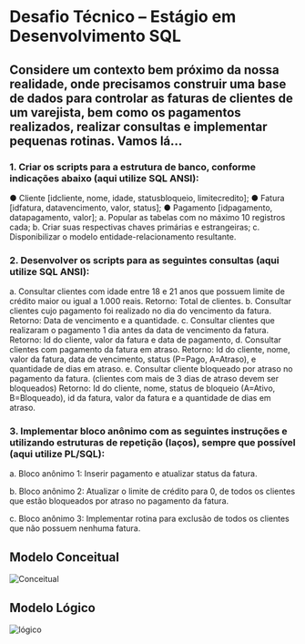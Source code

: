 # Desafio Técnico – Estágio em Desenvolvimento SQL

## Considere um contexto bem próximo da nossa realidade, onde precisamos construir uma base de dados para controlar as faturas de clientes de um varejista, bem como os pagamentos realizados, realizar consultas e implementar pequenas rotinas. Vamos lá…

### 1. Criar os scripts para a estrutura de banco, conforme indicações abaixo (aqui utilize SQL ANSI):

● Cliente [idcliente, nome, idade, statusbloqueio, limitecredito];
● Fatura [idfatura, datavencimento, valor, status];
● Pagamento [idpagamento, datapagamento, valor];
  a. Popular as tabelas com no máximo 10 registros cada;
  b. Criar suas respectivas chaves primárias e estrangeiras;
  c. Disponibilizar o modelo entidade-relacionamento resultante.
  
  
### 2. Desenvolver os scripts para as seguintes consultas (aqui utilize SQL ANSI):

a. Consultar clientes com idade entre 18 e 21 anos que possuem limite de crédito maior ou igual a 1.000 reais.
  Retorno: Total de clientes.
b. Consultar clientes cujo pagamento foi realizado no dia do vencimento da fatura.
  Retorno: Data de vencimento e a quantidade.
c. Consultar clientes que realizaram o pagamento 1 dia antes da data de vencimento da fatura.
  Retorno: Id do cliente, valor da fatura e data de pagamento,
d. Consultar clientes com pagamento da fatura em atraso.
  Retorno: Id do cliente, nome, valor da fatura, data de vencimento, status (P=Pago, A=Atraso), e quantidade de dias em atraso.
e. Consultar cliente bloqueado por atraso no pagamento da fatura. (clientes com mais de 3 dias de atraso devem ser bloqueados)
  Retorno: Id do cliente, nome, status de bloqueio (A=Ativo, B=Bloqueado), id da fatura, valor da fatura e a quantidade de dias em atraso.


### 3. Implementar bloco anônimo com as seguintes instruções e utilizando estruturas de repetição (laços), sempre que possível (aqui utilize PL/SQL):

a. Bloco anônimo 1: Inserir pagamento e atualizar status da fatura.

b. Bloco anônimo 2: Atualizar o limite de crédito para 0, de todos os clientes que estão bloqueados por atraso no pagamento da fatura.

c. Bloco anônimo 3: Implementar rotina para exclusão de todos os clientes que não possuem nenhuma fatura.



## Modelo Conceitual

![Conceitual](https://user-images.githubusercontent.com/89050107/219829332-01ee8072-3b28-4c29-b67d-66d3f622fa71.png)

## Modelo Lógico

![lógico](https://user-images.githubusercontent.com/89050107/219923077-a356bb49-ce06-4009-b38b-92302abe7517.jpg)

